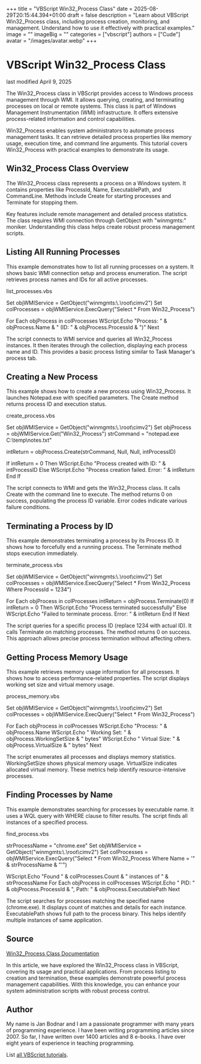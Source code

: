 +++
title = "VBScript Win32_Process Class"
date = 2025-08-29T20:15:44.394+01:00
draft = false
description = "Learn about VBScript Win32_Process class, including process creation, monitoring, and management. Understand how to use it effectively with practical examples."
image = ""
imageBig = ""
categories = ["vbscript"]
authors = ["Cude"]
avatar = "/images/avatar.webp"
+++

# VBScript Win32_Process Class

last modified April 9, 2025

The Win32_Process class in VBScript provides access to Windows
process management through WMI. It allows querying, creating, and terminating
processes on local or remote systems. This class is part of Windows Management
Instrumentation (WMI) infrastructure. It offers extensive process-related
information and control capabilities.

Win32_Process enables system administrators to automate process
management tasks. It can retrieve detailed process properties like memory usage,
execution time, and command line arguments. This tutorial covers
Win32_Process with practical examples to demonstrate its usage.

## Win32_Process Class Overview

The Win32_Process class represents a process on a Windows system.
It contains properties like ProcessId, Name, ExecutablePath, and CommandLine.
Methods include Create for starting processes and Terminate for stopping them.

Key features include remote management and detailed process statistics. The class
requires WMI connection through GetObject with "winmgmts:" moniker.
Understanding this class helps create robust process management scripts.

## Listing All Running Processes

This example demonstrates how to list all running processes on a system. It shows
basic WMI connection setup and process enumeration. The script retrieves process
names and IDs for all active processes.

list_processes.vbs
  

Set objWMIService = GetObject("winmgmts:\\.\root\cimv2")
Set colProcesses = objWMIService.ExecQuery("Select * From Win32_Process")

For Each objProcess in colProcesses
    WScript.Echo "Process: " &amp; objProcess.Name &amp; " (ID: " &amp; objProcess.ProcessId &amp; ")"
Next

The script connects to WMI service and queries all Win32_Process instances. It
then iterates through the collection, displaying each process name and ID. This
provides a basic process listing similar to Task Manager's process tab.

## Creating a New Process

This example shows how to create a new process using Win32_Process. It launches
Notepad.exe with specified parameters. The Create method returns process ID and
execution status.

create_process.vbs
  

Set objWMIService = GetObject("winmgmts:\\.\root\cimv2")
Set objProcess = objWMIService.Get("Win32_Process")
strCommand = "notepad.exe C:\temp\notes.txt"

intReturn = objProcess.Create(strCommand, Null, Null, intProcessID)

If intReturn = 0 Then
    WScript.Echo "Process created with ID: " &amp; intProcessID
Else
    WScript.Echo "Process creation failed. Error: " &amp; intReturn
End If

The script connects to WMI and gets the Win32_Process class. It calls Create
with the command line to execute. The method returns 0 on success, populating
the process ID variable. Error codes indicate various failure conditions.

## Terminating a Process by ID

This example demonstrates terminating a process by its Process ID. It shows how
to forcefully end a running process. The Terminate method stops execution
immediately.

terminate_process.vbs
  

Set objWMIService = GetObject("winmgmts:\\.\root\cimv2")
Set colProcesses = objWMIService.ExecQuery("Select * From Win32_Process Where ProcessId = 1234")

For Each objProcess in colProcesses
    intReturn = objProcess.Terminate(0)
    If intReturn = 0 Then
        WScript.Echo "Process terminated successfully"
    Else
        WScript.Echo "Failed to terminate process. Error: " &amp; intReturn
    End If
Next

The script queries for a specific process ID (replace 1234 with actual ID). It
calls Terminate on matching processes. The method returns 0 on success. This
approach allows precise process termination without affecting others.

## Getting Process Memory Usage

This example retrieves memory usage information for all processes. It shows how
to access performance-related properties. The script displays working set size
and virtual memory usage.

process_memory.vbs
  

Set objWMIService = GetObject("winmgmts:\\.\root\cimv2")
Set colProcesses = objWMIService.ExecQuery("Select * From Win32_Process")

For Each objProcess in colProcesses
    WScript.Echo "Process: " &amp; objProcess.Name
    WScript.Echo "  Working Set: " &amp; objProcess.WorkingSetSize &amp; " bytes"
    WScript.Echo "  Virtual Size: " &amp; objProcess.VirtualSize &amp; " bytes"
Next

The script enumerates all processes and displays memory statistics. WorkingSetSize
shows physical memory usage. VirtualSize indicates allocated virtual memory.
These metrics help identify resource-intensive processes.

## Finding Processes by Name

This example demonstrates searching for processes by executable name. It uses a
WQL query with WHERE clause to filter results. The script finds all instances of
a specified process.

find_process.vbs
  

strProcessName = "chrome.exe"
Set objWMIService = GetObject("winmgmts:\\.\root\cimv2")
Set colProcesses = objWMIService.ExecQuery("Select * From Win32_Process Where Name = '" &amp; strProcessName &amp; "'")

WScript.Echo "Found " &amp; colProcesses.Count &amp; " instances of " &amp; strProcessName
For Each objProcess in colProcesses
    WScript.Echo "  PID: " &amp; objProcess.ProcessId &amp; ", Path: " &amp; objProcess.ExecutablePath
Next

The script searches for processes matching the specified name (chrome.exe). It
displays count of matches and details for each instance. ExecutablePath shows
full path to the process binary. This helps identify multiple instances of same
application.

## Source

[Win32_Process Class Documentation](https://learn.microsoft.com/en-us/windows/win32/cimwin32prov/win32-process)

In this article, we have explored the Win32_Process class in
VBScript, covering its usage and practical applications. From process listing to
creation and termination, these examples demonstrate powerful process management
capabilities. With this knowledge, you can enhance your system administration
scripts with robust process control.

## Author

My name is Jan Bodnar and I am a passionate programmer with many years of
programming experience. I have been writing programming articles since 2007. So
far, I have written over 1400 articles and 8 e-books. I have over eight years of
experience in teaching programming.

List [all VBScript tutorials](/vbscript/).